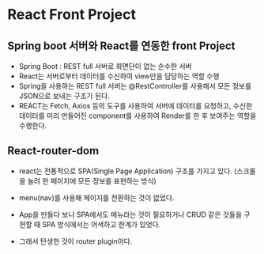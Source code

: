 # React Front Project

## Spring boot 서버와 React를 연동한 front Project

- Spring Boot : REST full 서버로 화면단이 없는 순수한 서버
- React는 서버로부터 데이터를 수신하여 view만을 담당하는 역할 수행
- Spring을 사용하는 REST full 서버는 @RestController를 사용해서 모든 정보를 JSON으로 보내는 구조가 된다.
- REACT는 Fetch, Axios 등의 도구를 사용하여 서버에 데이터를 요청하고, 수신한 데이터를 미리 만들어진 component를 사용하여 Render를 한 후 보여주는 역할을 수행한다.

## React-router-dom

- react는 전통적으로 SPA(Single Page Application) 구조를 가지고 있다.
  (스크롤을 늘려 한 페이지에 모든 정보를 표현하는 방식)
- menu(nav)를 사용해 페이지를 전환하는 것이 없었다.
- App을 만들다 보니 SPA에서도 메뉴라는 것이 필요하거나 CRUD 같은 것들을 구현할 때 SPA
  방식에서는 어색하고 한계가 있엇다.

- 그래서 탄생한 것이 router plugin이다.
